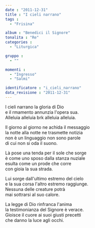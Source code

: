 ```yaml
---
date : "2011-12-31"
title : "I cieli narrano"
tags : 
  - "Frisina"

album : "Benedici il Signore"
tonalita : "Re"
categories : 
  - "Liturgica"

gruppo : 
  - ""

momenti : 
  - "Ingresso"
  - "Salmi"

identificatore : "i_cieli_narrano"
data_revisione : "2011-12-31"
---
```

  
  
  
I cieli narrano la gloria di Dio  
e il rmamento annunzia l'opera sua.  
Alleluia alleluia brk alleluia alleluia.  
  
  
  
Il giorno al giorno ne achida il messaggio  
la notte alla notte ne trasmette notizia  
non è un linguaggio non sono parole   
di cui non si oda il suono.  
  
  
  
  
Là pose una tenda per il sole che sorge  
è come uno sposo dalla stanza nuziale  
esulta come un prode che corre   
con gioia la sua strada.  
  
  
  
  
Lui sorge dall'ultimo estremo del cielo  
e la sua corsa l'altro estremo raggiunge.  
Nessuna delle creature potrà   
mai sottrarsi al suo calore.   
  
  
  
  
La legge di Dio rinfranca l'anima  
la testimonianza del Signore è verace.  
Gioisce il cuore ai suoi giusti precetti   
che danno la luce agli occhi.  
  
  
  
  

